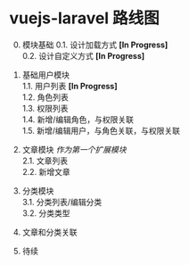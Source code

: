 # vuejs-laravel 路线图

0. 模块基础
  0.1. 设计加载方式  **[In Progress]**  
  0.2. 设计自定义方式  **[In Progress]**  

1. 基础用户模块  
  1.1. 用户列表  **[In Progress]**  
  1.2. 角色列表  
  1.3. 权限列表  
  1.4. 新增/编辑角色，与权限关联  
  1.5. 新增/编辑用户，与角色关联，与权限关联
  
2. 文章模块 _作为第一个扩展模块_  
  2.1. 文章列表  
  2.2. 新增文章  
  
3. 分类模块  
  3.1. 分类列表/编辑分类  
  3.2. 分类类型  
  
4. 文章和分类关联  

5. 待续  
  
 
